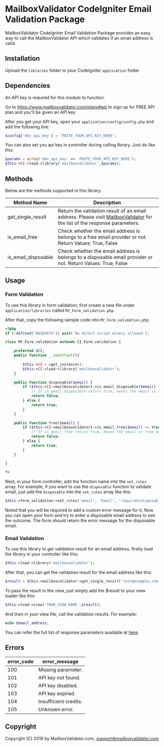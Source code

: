 # MailboxValidator CodeIgniter Email Validation Package

MailboxValidator CodeIgniter Email Validation Package provides an easy way to call the MailboxValidator API which validates if an email address is valid.



## Installation

Upload the ``libraries`` folder to your CodeIgniter ``application`` folder



## Dependencies

An API key is required for this module to function.

Go to https://www.mailboxvalidator.com/plans#api to sign up for FREE API plan and you'll be given an API key.

After you get your API key, open your ``application/config/config.php`` and add the following line:
```php
$config['mbv_api_key'] = 'PASTE_YOUR_API_KEY_HERE';
```

You can also set you api key in controller during calling library. Just do like this:

```php
$params = array('mbv_api_key' => 'PASTE_YOUR_API_KEY_HERE');
$this->CI->load->library('mailboxvalidator',$params);
```



## Methods

Below are the methods supported in this library.

| Method Name         | Description                                                  |
| ------------------- | ------------------------------------------------------------ |
| get_single_result   | Return the validation result of an email address. Please visit [MailboxValidator](https://www.mailboxvalidator.com/api-single-validation) for the list of the response parameters. |
| is_email_free       | Check whether the email address is belongs to a free email provider or not. Return Values: True, False |
| is_email_disposable | Check whether the email address is belongs to a disposable email provider or not. Return Values: True, False |



## Usage

### Form Validation

To use this library in form validation, first create a new file under ``application/libraries`` called ``MY_Form_validation.php``.

After that, copy the following sample code into ``MY_Form_validation.php``:
```php
<?php 
if (!defined('BASEPATH')) exit('No direct script access allowed');

class MY_Form_validation extends CI_Form_validation {

	protected $CI;
	public function __construct(){
    
        $this->CI = &get_instance();
		$this->CI->load->library('mailboxvalidator');
	}

    public function disposable($email) {
		if ($this->CI->mailboxvalidator1->is_email_disposable($email) == true) {
			// If is_email_disposable return true, means the email is disposable email
			return false;
		} else {
			return true;
		}
	}

    public function free($email) {
		if ($this->CI->mailboxvalidator1->is_email_free($email) == true) {
			// If is_email_free return true, means the email is free email
			return false;
		} else {
			return true;
		}
	}

}

?>
```

Next, in your form controller, add the function name into the ``set_rules`` array. For example, if you want to use the ``disposable`` function to validate email, just add the ``disposable`` into the ``set_rules`` array like this:

```php
$this->form_validation->set_rules('email', 'Email', 'required|disposable', array('disposable' => 'A disposable email address is detected.'));
```

Noted that you will be required to add a custom error message for it. Now you can open your form and try to enter a disposable email address to see the outcome. The form should return the error message for the disposable email.

### Email Validation

To use this library to get validation result for an email address, firstly load the library in your controller like this:
```php
$this->load->library('mailboxvalidator');
```
After that, you can get the validation result for the email address like this:
```php
$result = $this->mailboxvalidator->get_single_result('test@example.com');
```
To pass the result to the view, just simply add the $result to your view loader like this:
```php
$this->load->view('YOUR_VIEW_NAME',$result);
```
And then in your view file, call the validation results. For example:
```php
echo $email_address;
```
You can refer the full list of response parameters available at [here](https://www.mailboxvalidator.com/api-single-validation).




## Errors

| error_code | error_message         |
| ---------- | --------------------- |
| 100        | Missing parameter.    |
| 101        | API key not found.    |
| 102        | API key disabled.     |
| 103        | API key expired.      |
| 104        | Insufficient credits. |
| 105        | Unknown error.        |



## Copyright

Copyright (C) 2018 by MailboxValidator.com, support@mailboxvalidator.com